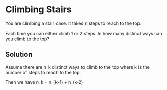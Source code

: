 # Climbing Stairs

You are climbing a stair case. It takes n steps to reach to the top.

Each time you can either climb 1 or 2 steps. In how many distinct ways can you climb to the top?


## Solution

Assume there are n_k distinct ways to climb to the top where k is the
number of steps to reach to the top.

Then we have n_k = n\_(k-1) + n\_(k-2)

